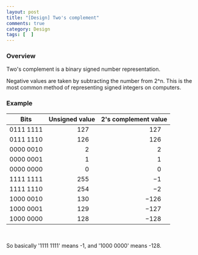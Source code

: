 ```yaml
---
layout: post
title: "[Design] Two's complement"
comments: true
category: Design
tags: [  ]
---
```


### Overview

Two's complement is a binary signed number representation.

Negative values are taken by subtracting the number from 2^n. This is the most common method of representing signed integers on computers.

### Example

<table class="wikitable sortable jquery-tablesorter" style="text-align: center;">
<thead><tr>
<th class="headerSort bg-color bg-img font-color" tabindex="0" role="columnheader button" title="Sort ascending">Bits</th>
<th class="headerSort bg-color bg-img font-color" tabindex="0" role="columnheader button" title="Sort ascending">Unsigned value</th>
<th class="headerSort bg-color bg-img font-color" tabindex="0" role="columnheader button" title="Sort ascending">2's complement value</th>
</tr></thead><tbody>
<tr>
<td class="bg-color bg-img font-color">0111 1111</td>
<td align="right" class="bg-color bg-img font-color">127 </td>
<td align="right" class="bg-color bg-img font-color">127 </td>
</tr>
<tr>
<td class="bg-color bg-img font-color">0111 1110</td>
<td align="right" class="bg-color bg-img font-color">126 </td>
<td align="right" class="bg-color bg-img font-color">126 </td>
</tr>
<tr>
<td class="bg-color bg-img font-color">0000 0010</td>
<td align="right" class="bg-color bg-img font-color">2 </td>
<td align="right" class="bg-color bg-img font-color">2 </td>
</tr>
<tr>
<td class="bg-color bg-img font-color">0000 0001</td>
<td align="right" class="bg-color bg-img font-color">1 </td>
<td align="right" class="bg-color bg-img font-color">1 </td>
</tr>
<tr>
<td class="bg-color bg-img font-color">0000&nbsp;0000</td>
<td align="right" class="bg-color bg-img font-color">0 </td>
<td align="right" class="bg-color bg-img font-color">0 </td>
</tr>
<tr>
<td class="bg-color bg-img font-color">1111 1111</td>
<td align="right" class="bg-color bg-img font-color">255 </td>
<td align="right" class="bg-color bg-img font-color">−1 </td>
</tr>
<tr>
<td class="bg-color bg-img font-color">1111 1110</td>
<td align="right" class="bg-color bg-img font-color">254 </td>
<td align="right" class="bg-color bg-img font-color">−2 </td>
</tr>
<tr>
<td class="bg-color bg-img font-color">1000 0010</td>
<td align="right" class="bg-color bg-img font-color">130 </td>
<td align="right" class="bg-color bg-img font-color">−126 </td>
</tr>
<tr>
<td class="bg-color bg-img font-color">1000 0001</td>
<td align="right" class="bg-color bg-img font-color">129 </td>
<td align="right" class="bg-color bg-img font-color">−127 </td>
</tr>
<tr>
<td class="bg-color bg-img font-color">1000 0000</td>
<td align="right" class="bg-color bg-img font-color">128 </td>
<td align="right" class="bg-color bg-img font-color">−128 </td>
</tr>
</tbody><tfoot></tfoot></table>
<br/>

So basically '1111 1111' means -1, and '1000 0000' means -128. 
